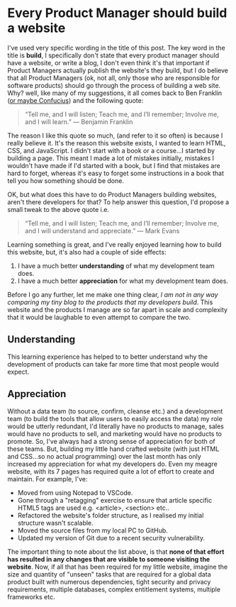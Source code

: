# Every Product Manager should build a website

I've used very specific wording in the title of this post. The key word in the title is **build**, I specifically don't state that every product manager should have a website, or write a blog, I don't even think it's that important if Product Managers actually publish the website's they build, but I do believe that all Product Managers (ok, not all, only those who are responsible for software products) should go through the process of building a web site. Why? well, like many of my suggestions, it all comes back to Ben Franklin ([or maybe Confucius](https://quoteinvestigator.com/2019/02/27/tell/)) and the following quote:

> “Tell me, and I will listen; Teach me, and I’ll remember; Involve me, and I will learn.”
> — Benjamin Franklin

The reason I like this quote so much, (and refer to it so often) is because I really believe it. It's the reason this website exists, I wanted to learn HTML, CSS, and JavaScript. I didn't start with a book or a course...I started by building a page. This meant I made a lot of mistakes initially, mistakes I wouldn't have made if I'd started with a book, but I find that mistakes are hard to forget, whereas it's easy to forget some instructions in a book that tell you how something should be done.

OK, but what does this have to do Product Managers building websites, aren't there developers for that? To help answer this question, I'd propose a small tweak to the above quote i.e.

> “Tell me, and I will listen; Teach me, and I’ll remember; Involve me, and I will understand and appreciate.”
> — Mark Evans

Learning something is great, and I've really enjoyed learning how to build this website, but, it's also had a couple of side effects:

1. I have a much better **understanding** of what my development team does.
2. I have a much better **appreciation** for what my development team does.

Before I go any further, let me make one thing clear, _I am not in any way comparing my tiny blog to the products that my developers build_. This website and the products I manage are so far apart in scale and complexity that it would be laughable to even attempt to compare the two.

## Understanding
This learning experience has helped to to better understand why the development of products can take far more time that most people would expect. 
## Appreciation

Without a data team (to source, confirm, cleanse etc.) and a development team (to build the tools that allow users to easily access the data) my role would be utterly redundant, I'd literally have no products to manage, sales would have no products to sell, and marketing would have no products to promote. So, I've always had a strong sense of appreciation for both of these teams. But, building my little hand crafted website (with just HTML and CSS...so no actual programming) over the last month has only increased my appreciation for what my developers do. Even my meagre website, with its 7 pages has required quite a lot of effort to create and maintain. For example, I've:

- Moved from using Notepad to VSCode.
- Gone through a "retagging" exercise to ensure that article specific HTML5 tags are used e.g. &lt;article&gt;, &lt;section&gt; etc..
- Refactored the website's folder structure, as I realised my initial structure wasn't scalable.
- Moved the source files from my local PC to GitHub.
- Updated my version of Git due to a recent security vulnerability.

The important thing to note about the list above, is that **none of that effort has resulted in any changes that are visible to someone visiting the website**. Now, if all that has been required for my little website, imagine the size and quantity of "unseen" tasks that are required for a global data product built with numerous dependencies, tight security and privacy requirements, multiple databases, complex entitlement systems, multiple frameworks etc.
